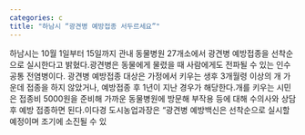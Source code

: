 ```yaml
---
categories: c
title: "하남시 “광견병 예방접종 서두르세요”"
---
```

하남시는 10월 1일부터 15일까지 관내 동물병원 27개소에서 광견병 예방접종을 선착순으로 실시한다고 밝혔다.광견병은 동물에게 물렸을 때 사람에게도 전파될 수 있는 인수공통 전염병이다. 광견병 예방접종 대상은 가정에서 키우는 생후 3개월령 이상의 개 가운데 접종을 하지 않았거나, 예방접종 후 1년이 지난 경우가 해당한다.개를 키우는 시민은 접종비 5000원을 준비해 가까운 동물병원에 방문해 부작용 등에 대해 수의사와 상담 후 예방 접종하면 된다.이다경 도시농업과장은 “광견병 예방백신은 선착순으로 실시할 예정이며 조기에 소진될 수 있
